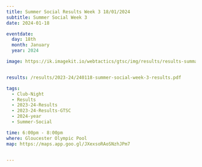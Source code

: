 ```yaml
---
title: Summer Social Results Week 3 18/01/2024
subtitle: Summer Social Week 3
date: 2024-01-18

eventdate:
  day: 18th
  month: January
  year: 2024

image: https://ik.imagekit.io/webtactics/gtsc/img/results/results-summary-27.jpg


results: /results/2023-24/240118-summer-social-week-3-results.pdf

tags:
  - Club-Night
  - Results
  - 2023-24-Results
  - 2023-24-Results-GTSC
  - 2024-year
  - Summer-Social

time: 6:00pm - 8:00pm
where: Gloucester Olympic Pool
map: https://maps.app.goo.gl/JXexsoRAoSNzhJPm7


---
```





